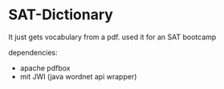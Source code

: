 # SAT-Dictionary
It just gets vocabulary from a pdf. used it for an SAT bootcamp

dependencies:
- apache pdfbox
- mit JWI (java wordnet api wrapper)
